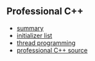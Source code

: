 ## Professional C++
* [summary](./summary.c)
* [initializer list](./initializerList.c)
* [thread programming](./threadProgramming)
* [professional C++ source](./professionalCppSource)
